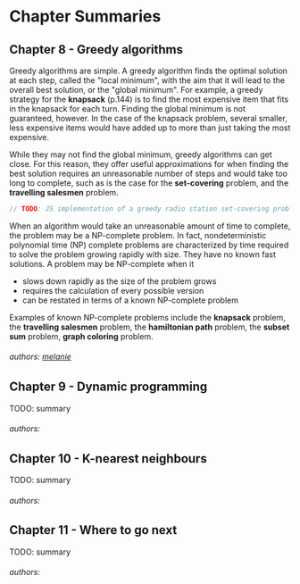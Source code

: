 [comment]: Links:
[melanie]: https://github.com/melaniebrgr
[stephanie]: https://github.com/stephanie56
[nick]: https://github.com/NicholasGWK
[stefan]: https://github.com/stefannew
[meltem]: https://github.com/turquoisemelon
[sarah]: https://github.com/srhboo
[jocelyn]: https://github.com/jocelynjeffrey
[shaun]: https://github.com/ShaunLloyd
[sean]: https://github.com/seanmay

# Chapter Summaries

## Chapter 8 - Greedy algorithms

Greedy algorithms are simple. A greedy algorithm finds the optimal solution at each step, called the "local minimum", with the aim that it will lead to the overall best solution, or the "global minimum". For example, a greedy strategy for the **knapsack** (p.144) is to find the most expensive item that fits in the knapsack for each turn. Finding the global minimum is not guaranteed, however. In the case of the knapsack problem, several smaller, less expensive items would have added up to more than just taking the most expensive.

While they may not find the global minimum, greedy algorithms can get close. For this reason, they offer useful approximations for when finding the best solution requires an unreasonable number of steps and would take too long to complete, such as is the case for the **set-covering** problem, and the **travelling salesmen** problem.

```javascript
// TODO: JS implementation of a greedy radio station set-covering problem
```

When an algorithm would take an unreasonable amount of time to complete, the problem may be a NP-complete problem. In fact, nondeterministic polynomial time (NP) complete problems are characterized by time required to solve the problem growing rapidly with size. They have no known fast solutions. A problem may be NP-complete when it

- slows down rapidly as the size of the problem grows
- requires the calculation of every possible version
- can be restated in terms of a known NP-complete problem

Examples of known NP-complete problems include the **knapsack** problem, the **travelling salesmen** problem, the **hamiltonian path** problem, the **subset sum** problem, **graph coloring** problem.

###### authors: [melanie]

## Chapter 9 - Dynamic programming

TODO: summary

###### authors:

## Chapter 10 - K-nearest neighbours

TODO: summary

###### authors:

## Chapter 11 - Where to go next

TODO: summary

###### authors:
